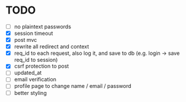 # TODO

- [ ] no plaintext passwords
- [x] session timeout
- [x] post mvc
- [x] rewrite all redirect and context
- [x] req_id to each request, also log it, and save to db (e.g. login -> save req_id to session)
- [x] csrf protection to post
- [ ] updated_at
- [ ] email verification
- [ ] profile page to change name / email / password
- [ ] better styling

